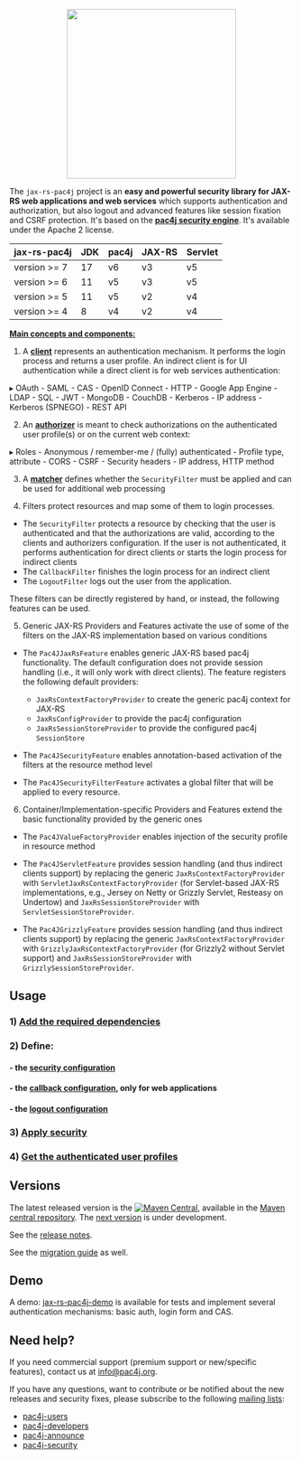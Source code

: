 <p align="center">
  <img src="https://pac4j.github.io/pac4j/img/logo-jaxrs.png" width="300" />
</p>


The `jax-rs-pac4j` project is an **easy and powerful security library for JAX-RS web applications and web services** which supports authentication and authorization, but also logout and advanced features like session fixation and CSRF protection.
It's based on the **[pac4j security engine](https://github.com/pac4j/pac4j)**. It's available under the Apache 2 license.

| jax-rs-pac4j | JDK | pac4j | JAX-RS | Servlet |
|--------------|-----|-------|--------|---------|
| version >= 7 | 17  | v6    | v3     | v5      |
| version >= 6 | 11  | v5    | v3     | v5      |
| version >= 5 | 11  | v5    | v2     | v4      |
| version >= 4 | 8   | v4    | v2     | v4      |

[**Main concepts and components:**](http://www.pac4j.org/docs/main-concepts-and-components.html)

1) A [**client**](http://www.pac4j.org/docs/clients.html) represents an authentication mechanism. It performs the login process and returns a user profile. An indirect client is for UI authentication while a direct client is for web services authentication:

&#9656; OAuth - SAML - CAS - OpenID Connect - HTTP - Google App Engine - LDAP - SQL - JWT - MongoDB - CouchDB - Kerberos - IP address - Kerberos (SPNEGO) - REST API

2) An [**authorizer**](http://www.pac4j.org/docs/authorizers.html) is meant to check authorizations on the authenticated user profile(s) or on the current web context:

&#9656; Roles - Anonymous / remember-me / (fully) authenticated - Profile type, attribute - CORS - CSRF - Security headers - IP address, HTTP method

3) A [**matcher**](http://www.pac4j.org/docs/matchers.html) defines whether the `SecurityFilter` must be applied and can be used for additional web processing

4) Filters protect resources and map some of them to login processes.

- The `SecurityFilter` protects a resource by checking that the user is authenticated and that the authorizations are valid, according to the clients and authorizers configuration. If the user is not authenticated, it performs authentication for direct clients or starts the login process for indirect clients
- The `CallbackFilter` finishes the login process for an indirect client
- The `LogoutFilter` logs out the user from the application.

These filters can be directly registered by hand, or instead, the following features can be used.

5) Generic JAX-RS Providers and Features activate the use of some of the filters on the JAX-RS implementation based on various conditions

- The `Pac4JJaxRsFeature` enables generic JAX-RS based pac4j functionality. The default configuration does not provide session handling (i.e., it will only work with direct clients). The feature registers the following default providers:
    - `JaxRsContextFactoryProvider` to create the generic pac4j context for JAX-RS
    - `JaxRsConfigProvider` to provide the pac4j configuration
    - `JaxRsSessionStoreProvider` to provide the configured pac4j `SessionStore`


- The `Pac4JSecurityFeature` enables annotation-based activation of the filters at the resource method level
- The `Pac4JSecurityFilterFeature` activates a global filter that will be applied to every resource.

6) Container/Implementation-specific Providers and Features extend the basic functionality provided by the generic ones

- The `Pac4JValueFactoryProvider` enables injection of the security profile in resource method

- The `Pac4JServletFeature` provides session handling (and thus indirect clients support) by replacing the generic `JaxRsContextFactoryProvider` with `ServletJaxRsContextFactoryProvider` (for Servlet-based JAX-RS implementations, e.g., Jersey on Netty or Grizzly Servlet, Resteasy on Undertow) and `JaxRsSessionStoreProvider` with `ServletSessionStoreProvider`.

- The `Pac4JGrizzlyFeature` provides session handling (and thus indirect clients support) by replacing the generic `JaxRsContextFactoryProvider` with `GrizzlyJaxRsContextFactoryProvider` (for Grizzly2 without Servlet support) and `JaxRsSessionStoreProvider` with `GrizzlySessionStoreProvider`.


## Usage

### 1) [Add the required dependencies](https://github.com/pac4j/jax-rs-pac4j/wiki/Dependencies)

### 2) Define:

#### - the [security configuration](https://github.com/pac4j/jax-rs-pac4j/wiki/Security-configuration)
#### - the [callback configuration](https://github.com/pac4j/jax-rs-pac4j/wiki/Callback-configuration), only for web applications
#### - the [logout configuration](https://github.com/pac4j/jax-rs-pac4j/wiki/Logout-configuration)

### 3) [Apply security](https://github.com/pac4j/jax-rs-pac4j/wiki/Apply-security)

### 4) [Get the authenticated user profiles](https://github.com/pac4j/jax-rs-pac4j/wiki/Get-the-authenticated-user-profiles)


## Versions

The latest released version is the [![Maven Central](https://maven-badges.herokuapp.com/maven-central/org.pac4j.jax-rs/core/badge.svg?style=flat)](https://maven-badges.herokuapp.com/maven-central/org.pac4j.jax-rs/core), available in the [Maven central repository](https://repo.maven.apache.org/maven2).
The [next version](https://github.com/pac4j/jax-rs-pac4j/wiki/Next-version) is under development.

See the [release notes](https://github.com/pac4j/jax-rs-pac4j/wiki/Release-Notes).

See the [migration guide](https://github.com/pac4j/jax-rs-pac4j/wiki/Migration-guide) as well.


## Demo

A demo: [jax-rs-pac4j-demo](https://github.com/pac4j/jax-rs-pac4j-demo) is available for tests and implement several authentication mechanisms: basic auth, login form and CAS.


## Need help?

If you need commercial support (premium support or new/specific features), contact us at [info@pac4j.org](mailto:info@pac4j.org).

If you have any questions, want to contribute or be notified about the new releases and security fixes, please subscribe to the following [mailing lists](http://www.pac4j.org/mailing-lists.html):

- [pac4j-users](https://groups.google.com/forum/?hl=en#!forum/pac4j-users)
- [pac4j-developers](https://groups.google.com/forum/?hl=en#!forum/pac4j-dev)
- [pac4j-announce](https://groups.google.com/forum/?hl=en#!forum/pac4j-announce)
- [pac4j-security](https://groups.google.com/forum/#!forum/pac4j-security)
